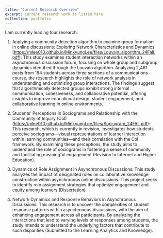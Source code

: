 ```yaml
---
title: "Current Research Overview"
excerpt: Current research work is listed here.
collection: portfolio
---
```


I am currently leading four research:

1.	Applying a community detection algorithm to examine group formation in online discussions: Exploring Network Characteristics and Dynamics (https://mlee010.github.io/MinkyungLee/files/Louvain_algorithm_24Fall.pdf): This study examines student interaction networks within an asynchronous discussion forum, focusing on whole group and subgroup dynamics identified through the Louvain algorithm. Analyzing 2,481 posts from 154 students across three sections of a communications course, the research highlights the role of network analysis in understanding and optimizing group interactions. The findings suggest that algorithmically detected groups exhibit strong internal communication, cohesiveness, and collaborative potential, offering insights to improve educational design, student engagement, and collaborative learning in online environments.

2.	Students' Perceptions in Sociograms and Relationship with the Community of Inquiry (CoI) (https://mlee010.github.io/MinkyungLee/files/Sociogram_24FAll.pdf): This research, which is currently in revision, investigates how students perceive sociograms—visual representations of learner interaction within learning communities—and their correlation with the CoI framework. By examining these perceptions, the study aims to understand the role of sociograms in fostering a sense of community and facilitating meaningful engagement (Revision to Internet and Higher Education).

3.	Dynamics of Role Assignment in Asynchronous Discussions: This study analyzes the impact of designated roles on collaborative knowledge construction within asynchronous online discussions. This project seeks to identify role assignment strategies that optimize engagement and equity among learners (Dissertation).

4.	Network Dynamics and Response Behaviors in Asynchronous Discussions: This research is to uncover the complexities of student response patterns within asynchronous discussions, with the aim of enhancing engagement across all participants. By analyzing the interactions that lead to varying levels of responses among students, the study intends to understand the underlying factors that contribute to such disparities (Submitted to the Learning Analytics and Knowledge). 


  

